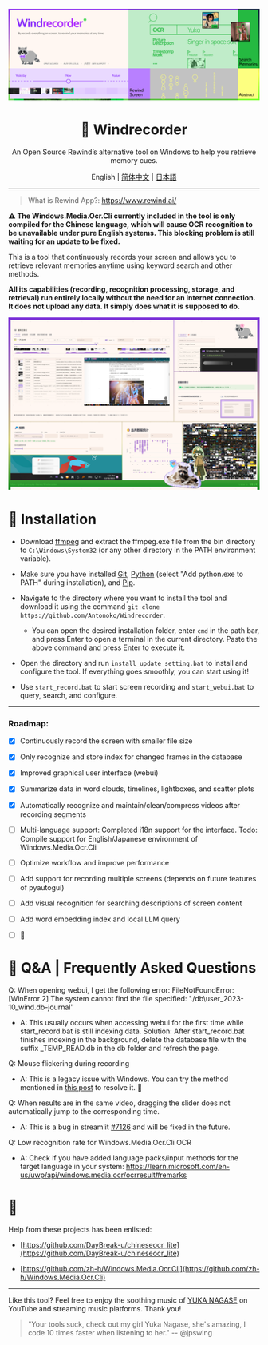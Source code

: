 ![Windrecorder](https://github.com/Antonoko/Windrecorder/blob/main/__assets__/product-header-en.jpg)
<h1 align="center"> 🦝 Windrecorder</h1>
<p align="center"> An Open Source Rewind’s alternative tool on Windows to help you retrieve memory cues.</p>

<p align="center"> English  | <a href="https://github.com/Antonoko/Windrecorder/blob/main/README.md">简体中文</a> | <a href="https://github.com/Antonoko/Windrecorder/blob/main/__assets__/README-ja.md">日本語</a> </p>

---
> What is Rewind App?: https://www.rewind.ai/

**⚠️ The Windows.Media.Ocr.Cli currently included in the tool is only compiled for the Chinese language, which will cause OCR recognition to be unavailable under pure English systems. This blocking problem is still waiting for an update to be fixed.**

This is a tool that continuously records your screen and allows you to retrieve relevant memories anytime using keyword search and other methods.

**All its capabilities (recording, recognition processing, storage, and retrieval) run entirely locally without the need for an internet connection. It does not upload any data. It simply does what it is supposed to do.**

![Windrecorder](https://github.com/Antonoko/Windrecorder/blob/main/__assets__/product-preview-cn.jpg)


# 🦝 Installation

- Download [ffmpeg](https://www.gyan.dev/ffmpeg/builds/ffmpeg-release-essentials.zip) and extract the ffmpeg.exe file from the bin directory to `C:\Windows\System32` (or any other directory in the PATH environment variable).

- Make sure you have installed [Git](https://git-scm.com/downloads), [Python](https://www.python.org/ftp/python/3.11.6/python-3.11.6-amd64.exe) (select "Add python.exe to PATH" during installation), and [Pip](https://pip.pypa.io/en/stable/installation/).

- Navigate to the directory where you want to install the tool and download it using the command `git clone https://github.com/Antonoko/Windrecorder`.

    - You can open the desired installation folder, enter `cmd` in the path bar, and press Enter to open a terminal in the current directory. Paste the above command and press Enter to execute it.

- Open the directory and run `install_update_setting.bat` to install and configure the tool. If everything goes smoothly, you can start using it!

- Use `start_record.bat` to start screen recording and `start_webui.bat` to query, search, and configure.

---
### Roadmap:
- [x] Continuously record the screen with smaller file size
- [x] Only recognize and store index for changed frames in the database
- [x] Improved graphical user interface (webui)
- [x] Summarize data in word clouds, timelines, lightboxes, and scatter plots
- [x] Automatically recognize and maintain/clean/compress videos after recording segments
- [ ] Multi-language support: Completed i18n support for the interface. Todo: Compile support for English/Japanese environment of Windows.Media.Ocr.Cli
- [ ] Optimize workflow and improve performance
- [ ] Add support for recording multiple screens (depends on future features of pyautogui)
- [ ] Add visual recognition for searching descriptions of screen content
- [ ] Add word embedding index and local LLM query
- [ ] 🤔


# 🦝 Q&A | Frequently Asked Questions
Q: When opening webui, I get the following error: FileNotFoundError: [WinError 2] The system cannot find the file specified: './db\\user_2023-10_wind.db-journal'

- A: This usually occurs when accessing webui for the first time while start_record.bat is still indexing data. Solution: After start_record.bat finishes indexing in the background, delete the database file with the suffix _TEMP_READ.db in the db folder and refresh the page.

Q: Mouse flickering during recording

- A: This is a legacy issue with Windows. You can try the method mentioned in [this post](https://stackoverflow.com/questions/34023630/how-to-avoid-mouse-pointer-flicker-when-capture-a-window-by-ffmpeg) to resolve it. 🤔

Q: When results are in the same video, dragging the slider does not automatically jump to the corresponding time.

- A: This is a bug in streamlit [#7126](https://github.com/streamlit/streamlit/issues/7126) and will be fixed in the future.

Q: Low recognition rate for Windows.Media.Ocr.Cli OCR

- A: Check if you have added language packs/input methods for the target language in your system: https://learn.microsoft.com/en-us/uwp/api/windows.media.ocr/ocrresult#remarks


# 🧡
Help from these projects has been enlisted:

- [https://github.com/DayBreak-u/chineseocr_lite](https://github.com/DayBreak-u/chineseocr_lite)

- [https://github.com/zh-h/Windows.Media.Ocr.Cli](https://github.com/zh-h/Windows.Media.Ocr.Cli)


---

Like this tool? Feel free to enjoy the soothing music of [YUKA NAGASE](https://www.youtube.com/channel/UCf-PcSHzYAtfcoiBr5C9DZA) on YouTube and streaming music platforms. Thank you!

> "Your tools suck, check out my girl Yuka Nagase, she's amazing, I code 10 times faster when listening to her." -- @jpswing
